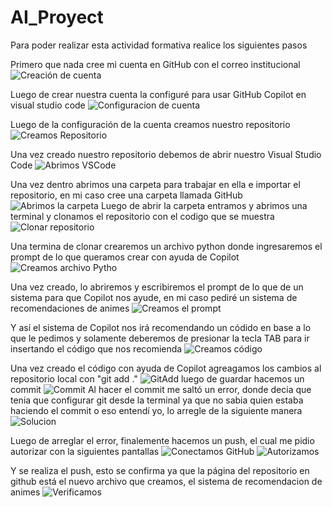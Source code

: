 # AI_Proyect

Para poder realizar esta actividad formativa realice los siguientes pasos

Primero que nada cree mi cuenta en GitHub con el correo institucional
![Creación de cuenta](imagen/creamos_cuenta.png)


Luego de crear nuestra cuenta la configuré para usar GitHub Copilot en visual studio code
![Configuracion de cuenta](imagen/Configuramos_cuenta.png)


Luego de la configuración de la cuenta creamos nuestro repositorio
![Creamos Repositorio](imgen/Crear_repositorio.png)

Una vez creado nuestro repositorio debemos de abrir nuestro Visual Studio Code
![Abrimos VSCode](imgen/Entramos_VisualStudioCode.png)

Una vez dentro abrimos una carpeta para trabajar en ella e importar el repositorio, en mi caso cree una carpeta llamada GitHub
![Abrimos la carpeta](imagen/Abrimos_carpeta.png)
Luego de abrir la carpeta entramos y abrimos una terminal y clonamos el repositorio con el codigo que se muestra
![Clonar repositorio](imagen/Clonamos.png)

Una termina de clonar crearemos un archivo python donde ingresaremos el prompt de lo que queramos crear con ayuda de Copilot
![Creamos archivo Pytho](imagen/creamos.py.png)

Una vez creado, lo abriremos y escribiremos el prompt de lo que de un sistema para que Copilot nos ayude, en mi caso pediré un sistema de recomendaciones de animes
![Creamos el prompt](imagen/prompt.png)


Y así el sistema de Copilot nos irá recomendando un códido en base a lo que le pedimos y solamente deberemos de presionar la tecla TAB para ir insertando el código que nos recomienda
![Creamos código](imagen/creacioncodigo.png)

Una vez creado el código con ayuda de Copilot agreagamos los cambios al repositorio local con "git add ."
![GitAdd](imagen/guardamos.png)
luego de guardar hacemos un commit
![Commit](imagen/hacemos_commit.png)
Al hacer el commit me saltó un error, donde decia que tenia que configurar git desde la terminal ya que no sabia quien estaba haciendo el commit o eso entendí yo, lo arregle de la siguiente manera
![Solucion](imagen/arreglo_error.png)

Luego de arreglar el error, finalemente hacemos un push, el cual me pidio autorizar con la siguientes pantallas
![Conectamos GitHub](imagen/conectamos_github.png)
![Autorizamos](imagen/autorizamos.png)


Y se realiza el push, esto se confirma ya que la página del repositorio en github está el nuevo archivo que creamos, el sistema de recomendacion de animes
![Verificamos](imagen/push_work.png)
